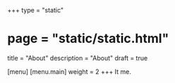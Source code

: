+++
type = "static"
# page = "static/static.html"
title = "About"
description = "About"
draft = true

[menu]
  [menu.main]
    weight = 2
+++
It me.